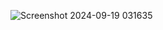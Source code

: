 ![Screenshot 2024-09-19 031635](https://github.com/user-attachments/assets/5f6bb0bf-dff8-4e1b-9ceb-bf7e81385c82)



